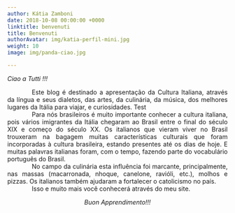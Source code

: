 ```yaml
---
author: Kátia Zamboni
date: 2018-10-08 00:00:00 +0000
linktitle: benvenuti
title: Benvenuti
authorAvatar: img/katia-perfil-mini.jpg
weight: 10
image: img/panda-ciao.jpg

---
```

<p style="text-align: justify; font-style: italic;">Ciao a Tutti !!!</p>

<p style="text-align: justify; font-style: italic;"> <div style="text-align: justify; text-indent:4em"> Este blog é destinado a apresentação da Cultura Italiana, através da língua e seus dialetos, das artes, da culinária, da música, dos melhores lugares da Itália para viajar, e curiosidades. Test </div> <div style="text-align: justify; text-indent:4em"> Para nós brasileiros é muito importante conhecer a cultura italiana, pois vários imigrantes da Itália chegaram ao Brasil entre o final do século XIX e começo do século XX. Os italianos que vieram viver no Brasil trouxeram na bagagem muitas características culturais que foram incorporadas à cultura brasileira, estando presentes até os dias de hoje. E muitas palavras italianas foram, com o tempo, fazendo parte do vocabulário português do Brasil. </div> <div style="text-align: justify; text-indent:4em"> No campo da culinária esta influência foi marcante, principalmente, nas massas (macarronada, nhoque, canelone, ravióli, etc.), molhos e pizzas. Os italianos também ajudaram a fortalecer o catolicismo no país. </div> <div style="text-align: justify; text-indent:4em"> Isso e muito mais você conhecerá através do meu site. </div> </p>

<p></p>

<div style="text-align: center; font-style: italic">
Buon Apprendimento!!!
</div>